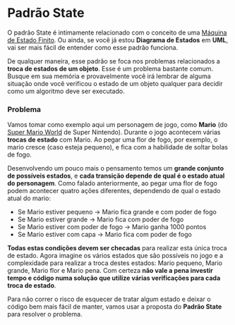# Padrão State

O padrão State é intimamente relacionado com o conceito de uma [Máquina de Estado Finito](https://pt.wikipedia.org/wiki/M%C3%A1quina_de_estados_finita). Ou ainda, se você já estou **Diagrama de Estados** em **UML**, vai ser mais fácil de entender como esse padrão funciona. 

De qualquer maneira, esse padrão se foca nos problemas relacionados a **troca de estados de um objeto**. Esse é um problema bastante comum. Busque em sua memória e provavelmente você irá lembrar de alguma situação onde você verificou o estado de um objeto qualquer para decidir como um algoritmo deve ser executado.

### Problema

Vamos tomar como exemplo aqui um personagem de jogo, como **Mario** \(do [Super Mario World](https://pt.wikipedia.org/wiki/Super_Mario_World) de Super Nintendo\). Durante o jogo acontecem várias **trocas de estado** com Mario. Ao pegar uma flor de fogo, por exemplo, o mario cresce \(caso esteja pequeno\), e fica com a habilidade de soltar bolas de fogo.

Desenvolvendo um pouco mais o pensamento temos um **grande conjunto de possíveis estados**, e **cada transição depende de qual é o estado atual do personagem**. Como falado anteriormente, ao pegar uma flor de fogo podem acontecer quatro ações diferentes, dependendo de qual o estado atual do mario:

* Se Mario estiver pequeno → Mario fica grande e com poder de fogo
* Se Mario estiver grande → Mario fica com poder de fogo
* Se Mario estiver com poder de fogo → Mario ganha 1000 pontos
* Se Mario estiver com capa → Mario fica com poder de fogo

**Todas estas condições devem ser checadas** para realizar esta única troca de estado. Agora imagine os vários estados que são possíveis no jogo e a complexidade para realizar a troca destes estados: Mario pequeno, Mario grande, Mario flor e Mario pena. Com certeza **não vale a pena investir tempo e código numa solução que utilize várias verificações para cada troca de estado**.

Para não correr o risco de esquecer de tratar algum estado e deixar o código bem mais fácil de manter, vamos usar a proposta do **Padrão State** para resolver o problema.

